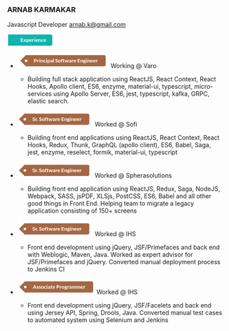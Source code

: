 ### ARNAB KARMAKAR
Javascript Developer
arnab.k@gmail.com

![Experience](Exp.png)

  * ![Principal Eng](Principal.png) Working @ Varo
    * Building full stack application using ReactJS, React Context, React Hooks, Apollo client, ES6, enzyme, material-ui, typescript, micro-services using Apollo Server, ES6, jest, typescript, kafka, GRPC, elastic search.
  
  * ![Sr Software Eng](SrSoftware.png) Worked @ Sofi
    * Building front end applications using ReactJS, React Context, React Hooks, Redux, Thunk, GraphQL (apollo client), ES6, Babel, Saga, jest, enzyme, reselect, formik, material-ui, typescript

  * ![Sr Software Eng](SrSoftware.png) Worked @ Spherasolutions
    * Building front end application using ReactJS, Redux, Saga, NodeJS, Webpack, SASS, jsPDF, XLSjs, PostCSS, ES6, Babel and all other good things in Front End. Helping team to migrate a legacy application consisting of 150+ screens

  * ![Sr Software Eng](SrSoftware.png) Worked @ IHS
    * Front end development using jQuery, JSF/Primefaces and back end with Weblogic, Maven, Java. Worked as expert advisor for JSF/Primefaces and jQuery. Converted manual deployment process to Jenkins CI

  * ![Associate Programmer](Associate.png) Worked @ IHS
    * Front end development using jQuery, JSF/Facelets and back end using Jersey API, Spring, Drools, Java. Converted manual test cases to automated system using Selenium and Jenkins